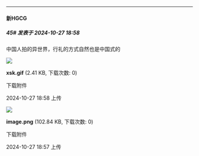 ﻿
*****

####  新HGCG  
##### 45#       发表于 2024-10-27 18:58

中国人拍的异世界，行礼的方式自然也是中国式的

<img src="https://img.saraba1st.com/forum/202410/27/185829b31818mkz0i2p2y3.gif" referrerpolicy="no-referrer">

<strong>xsk.gif</strong> (2.41 KB, 下载次数: 0)

下载附件

2024-10-27 18:58 上传

<img src="https://img.saraba1st.com/forum/202410/27/185744op2752pd3zmume6m.png" referrerpolicy="no-referrer">

<strong>image.png</strong> (102.84 KB, 下载次数: 0)

下载附件

2024-10-27 18:57 上传

